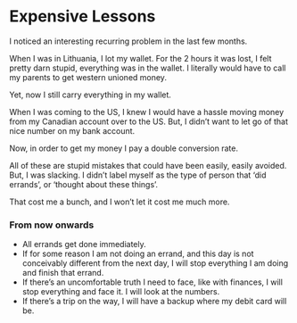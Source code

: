 # Expensive Lessons


I noticed an interesting recurring problem in the last few months.

When I was in Lithuania, I lot my wallet. For the 2 hours it was lost, I felt
pretty darn stupid, everything was in the wallet. I literally would have to
call my parents to get western unioned money.

Yet, now I still carry everything in my wallet.

When I was coming to the US, I knew I would have a hassle moving money from my
Canadian account over to the US. But, I didn’t want to let go of that nice
number on my bank account.

Now, in order to get my money I pay a double conversion rate.

All of these are stupid mistakes that could have been easily, easily avoided.
But, I was slacking. I didn’t label myself as the type of person that ‘did
errands’, or ‘thought about these things’.

That cost me a bunch, and I won’t let it cost me much more.

### From now onwards

  * All errands get done immediately.
  * If for some reason I am not doing an errand, and this day is not conceivably different from the next day, I will stop everything I am doing and finish that errand.
  * If there’s an uncomfortable truth I need to face, like with finances, I will stop everything and face it. I will look at the numbers.
  * If there’s a trip on the way, I will have a backup where my debit card will be.

